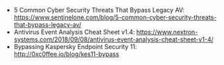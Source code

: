 - 5 Common Cyber Security Threats That Bypass Legacy AV: https://www.sentinelone.com/blog/5-common-cyber-security-threats-that-bypass-legacy-av/
- Antivirus Event Analysis Cheat Sheet v1.4: https://www.nextron-systems.com/2018/09/08/antivirus-event-analysis-cheat-sheet-v1-4/
- Bypassing Kaspersky Endpoint Security 11: http://0xc0ffee.io/blog/kes11-bypass
